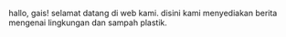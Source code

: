 hallo, gais!
selamat datang di web kami.
disini kami menyediakan berita mengenai lingkungan dan sampah plastik.